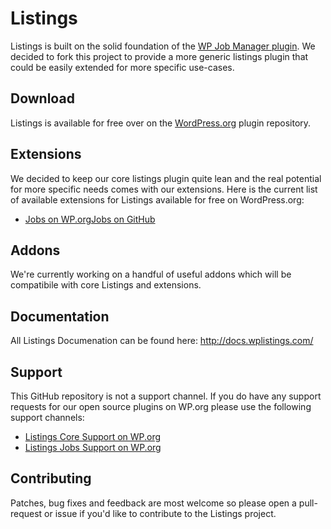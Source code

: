 # Listings

Listings is built on the solid foundation of the [WP Job Manager plugin](https://github.com/Automattic/WP-Job-Manager). We decided to fork this project to provide a more generic listings plugin that could be easily extended for more specific use-cases.

## Download

Listings is available for free over on the [WordPress.org](http://wordpress.org/plugins/listings/) plugin repository.

## Extensions

We decided to keep our core listings plugin quite lean and the real potential for more specific needs comes with our extensions. Here is the current list of available extensions for Listings available for free on WordPress.org:

- [Jobs on WP.org](http://wordpress.org/plugins/listings-jobs/)[Jobs on GitHub](https://github.com/wplistings/listings-jobs/)

## Addons

We're currently working on a handful of useful addons which will be compatibile with core Listings and extensions.

## Documentation

All Listings Documenation can be found here: http://docs.wplistings.com/

## Support

This GitHub repository is not a support channel. If you do have any support requests for our open source plugins on WP.org please use the following support channels:

- [Listings Core Support on WP.org](https://wordpress.org/support/plugin/listings)
- [Listings Jobs Support on WP.org](https://wordpress.org/support/plugin/listings-jobs)

## Contributing

Patches, bug fixes and feedback are most welcome so please open a pull-request or issue if you'd like to contribute to the Listings project.
